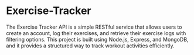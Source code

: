 # Exercise-Tracker
The Exercise Tracker API is a simple RESTful service that allows users to create an account, log their exercises, and retrieve their exercise logs with filtering options. This project is built using Node.js, Express, and MongoDB, and it provides a structured way to track workout activities efficiently.
